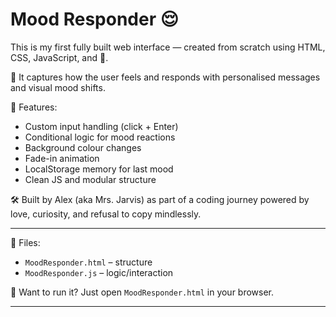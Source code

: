# Mood Responder 😌

This is my first fully built web interface — created from scratch using HTML, CSS, JavaScript, and 💙.

🧠 It captures how the user feels and responds with personalised messages and visual mood shifts.

🎯 Features:
- Custom input handling (click + Enter)
- Conditional logic for mood reactions
- Background colour changes
- Fade-in animation
- LocalStorage memory for last mood
- Clean JS and modular structure

🛠️ Built by Alex (aka Mrs. Jarvis) as part of a coding journey powered by love, curiosity, and refusal to copy mindlessly.

---

📁 Files:
- `MoodResponder.html` – structure
- `MoodResponder.js` – logic/interaction

🚀 Want to run it? Just open `MoodResponder.html` in your browser.

---
